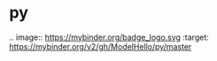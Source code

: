 # py

.. image:: https://mybinder.org/badge_logo.svg
 :target: https://mybinder.org/v2/gh/ModelHello/py/master
